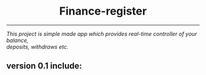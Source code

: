 # <center>Finance-register</center>
___
*This project is simple made app which provides real-time controller of your balance,</br>
deposits, withdraws etc.*

## version 0.1 include:

